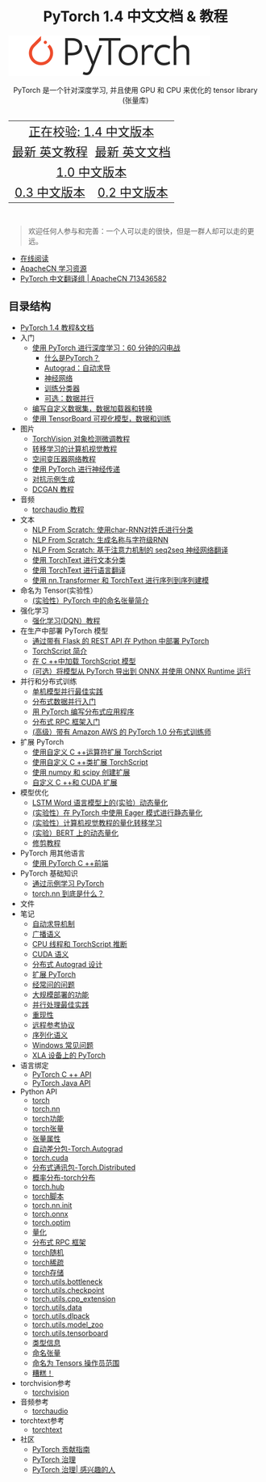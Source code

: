 # <center>PyTorch 1.4 中文文档 & 教程</center>

![](../../docs/img/logo.svg)

<center>PyTorch 是一个针对深度学习, 并且使用 GPU 和 CPU 来优化的 tensor library (张量库)</center>
<br/>
<table>
  <tr align="center">
    <td colspan="4"><a title="Pytorch 1.4 中文版本" href="https://pytorch.apachecn.org/docs/1.4/" target="_blank"><font size="5">正在校验: 1.4 中文版本</font></a></td>
  </tr>
  <tr align="center">
    <td colspan="2"><a title="Pytorch 最新 英文教程" href="https://pytorch.org/tutorials/" target="_blank"><font size="5">最新 英文教程</font></a></td>
    <td colspan="2"><a title="Pytorch 最新 英文文档" href="https://pytorch.org/docs/master/" target="_blank"><font size="5">最新 英文文档</font></a></td>
  </tr>
  <tr align="center">
    <td colspan="4"><a title="Pytorch 1.0 中文版本" href="https://pytorch.apachecn.org/docs/1.0/" target="_blank"><font size="5">1.0 中文版本</font></a></td>
  </tr>
  <tr align="center">
    <td colspan="2"><a title="Pytorch 0.3 中文版本" href="https://pytorch.apachecn.org/docs/0.3/" target="_blank"><font size="5">0.3 中文版本</font></a></td>
    <td colspan="2"><a title="Pytorch 0.2 中文版本" href="https://pytorch.apachecn.org/docs/0.2/" target="_blank"><font size="5">0.2 中文版本</font></a></td>
  </tr>
</table>
<br/>

> 欢迎任何人参与和完善：一个人可以走的很快，但是一群人却可以走的更远。

+ [在线阅读](http://pytorch.apachecn.org)
+ [ApacheCN 学习资源](http://www.apachecn.org/)
+ [PyTorch 中文翻译组 | ApacheCN 713436582](http://shang.qq.com/wpa/qunwpa?idkey=349eb1bbaeeff1cf20408899cbe75669132ef145ff5ee6599f78a77dd144c367)

## 目录结构

* [PyTorch 1.4 教程&文档](README.md)
*  入门
    * [使用 PyTorch 进行深度学习：60 分钟的闪电战](4.md)
        * [什么是PyTorch？](blitz/tensor_tutorial.md)
        * [Autograd：自动求导](blitz/autograd_tutorial.md)
        * [神经网络](blitz/neural_networks_tutorial.md)
        * [训练分类器](blitz/cifar10_tutorial.md)
        * [可选：数据并行](blitz/data_parallel_tutorial.md)
    * [编写自定义数据集，数据加载器和转换](5.md)
    * [使用 TensorBoard 可视化模型，数据和训练](6.md)
*  图片
    * [TorchVision 对象检测微调教程](8.md)
    * [转移学习的计算机视觉教程](9.md)
    * [空间变压器网络教程](10.md)
    * [使用 PyTorch 进行神经传递](11.md)
    * [对抗示例生成](12.md)
    * [DCGAN 教程](13.md)
*  音频
    * [torchaudio 教程](15.md)
*  文本
    * [NLP From Scratch: 使用char-RNN对姓氏进行分类](17.md)
    * [NLP From Scratch: 生成名称与字符级RNN](18.md)
    * [NLP From Scratch: 基于注意力机制的 seq2seq 神经网络翻译](19.md)
    * [使用 TorchText 进行文本分类](20.md)
    * [使用 TorchText 进行语言翻译](21.md)
    * [使用 nn.Transformer 和 TorchText 进行序列到序列建模](22.md)
*  命名为 Tensor(实验性）
    * [(实验性）PyTorch 中的命名张量简介](24.md)
*  强化学习
    * [强化学习(DQN）教程](26.md)
*  在生产中部署 PyTorch 模型
    * [通过带有 Flask 的 REST API 在 Python 中部署 PyTorch](28.md)
    * [TorchScript 简介](29.md)
    * [在 C ++中加载 TorchScript 模型](30.md)
    * [(可选）将模型从 PyTorch 导出到 ONNX 并使用 ONNX Runtime 运行](31.md)
*  并行和分布式训练
    * [单机模型并行最佳实践](33.md)
    * [分布式数据并行入门](34.md)
    * [用 PyTorch 编写分布式应用程序](35.md)
    * [分布式 RPC 框架入门](36.md)
    * [(高级）带有 Amazon AWS 的 PyTorch 1.0 分布式训练师](37.md)
*  扩展 PyTorch
    * [使用自定义 C ++运算符扩展 TorchScript](39.md)
    * [使用自定义 C ++类扩展 TorchScript](40.md)
    * [使用 numpy 和 scipy 创建扩展](41.md)
    * [自定义 C ++和 CUDA 扩展](42.md)
*  模型优化
    * [LSTM Word 语言模型上的(实验）动态量化](44.md)
    * [(实验性）在 PyTorch 中使用 Eager 模式进行静态量化](45.md)
    * [(实验性）计算机视觉教程的量化转移学习](46.md)
    * [(实验）BERT 上的动态量化](47.md)
    * [修剪教程](48.md)
*  PyTorch 用其他语言
    * [使用 PyTorch C ++前端](50.md)
*  PyTorch 基础知识
    * [通过示例学习 PyTorch](52.md)
    * [torch.nn 到底是什么？](53.md)
*  文件
*  笔记
    * [自动求导机制](56.md)
    * [广播语义](57.md)
    * [CPU 线程和 TorchScript 推断](58.md)
    * [CUDA 语义](59.md)
    * [分布式 Autograd 设计](60.md)
    * [扩展 PyTorch](61.md)
    * [经常问的问题](62.md)
    * [大规模部署的功能](63.md)
    * [并行处理最佳实践](64.md)
    * [重现性](65.md)
    * [远程参考协议](66.md)
    * [序列化语义](67.md)
    * [Windows 常见问题](68.md)
    * [XLA 设备上的 PyTorch](69.md)
*  语言绑定
    * [PyTorch C ++ API](71.md)
    * [PyTorch Java API](72.md)
*  Python API
    * [torch](74.md)
    * [torch.nn](75.md)
    * [torch功能](76.md)
    * [torch张量](77.md)
    * [张量属性](78.md)
    * [自动差分包-Torch.Autograd](79.md)
    * [torch.cuda](80.md)
    * [分布式通讯包-Torch.Distributed](81.md)
    * [概率分布-torch分布](82.md)
    * [torch.hub](83.md)
    * [torch脚本](84.md)
    * [torch.nn.init](85.md)
    * [torch.onnx](86.md)
    * [torch.optim](87.md)
    * [量化](88.md)
    * [分布式 RPC 框架](89.md)
    * [torch随机](90.md)
    * [torch稀疏](91.md)
    * [torch存储](92.md)
    * [torch.utils.bottleneck](93.md)
    * [torch.utils.checkpoint](94.md)
    * [torch.utils.cpp_extension](95.md)
    * [torch.utils.data](96.md)
    * [torch.utils.dlpack](97.md)
    * [torch.utils.model_zoo](98.md)
    * [torch.utils.tensorboard](99.md)
    * [类型信息](100.md)
    * [命名张量](101.md)
    * [命名为 Tensors 操作员范围](102.md)
    * [糟糕！](103.md)
*  torchvision参考
    * [torchvision](105.md)
*  音频参考
    * [torchaudio](107.md)
*  torchtext参考
    * [torchtext](109.md)
*  社区
    * [PyTorch 贡献指南](111.md)
    * [PyTorch 治理](112.md)
    * [PyTorch 治理| 感兴趣的人](113.md)
